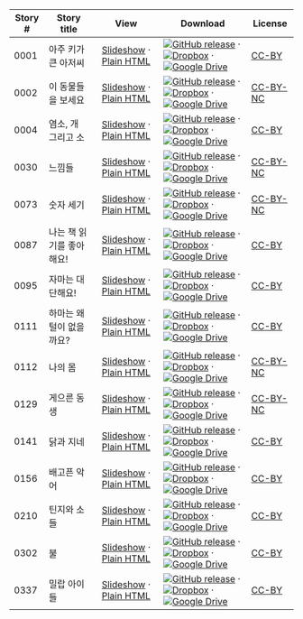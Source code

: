 Story # | Story title | View | Download | License
-------- | -----------  |:-------:| ---------------- | -------
0001 | 아주 키가 큰 아저씨 | <a href="https://global-asp.github.io/stories/ko/0001_아주-키가-큰-아저씨_slides.html" target="_blank">Slideshow</a> · [Plain HTML](https://global-asp.github.io/stories/ko/0001_아주-키가-큰-아저씨.html) | [![GitHub release](https://cloud.githubusercontent.com/assets/9295750/9483128/0e089e5e-4b51-11e5-98ca-6da5cef156a7.png "GitHub release")]() · [![Dropbox](https://cloud.githubusercontent.com/assets/9295750/10150606/3f5ae2dc-65f5-11e5-8f63-841c51cc1cde.png "Dropbox")]() · [![Google Drive](https://cloud.githubusercontent.com/assets/9295750/9473522/1d6fdde4-4b10-11e5-98f5-aa6c6b04a08e.png "Google Drive")](https://drive.google.com/open?id=0B59ZADK9EsbsTnhaMXR3elNkc2c) | [CC-BY](https://creativecommons.org/licenses/by/3.0/)
0002 | 이 동물들을 보세요 | <a href="https://global-asp.github.io/stories/ko/0002_이-동물들을-보세요_slides.html" target="_blank">Slideshow</a> · [Plain HTML](https://global-asp.github.io/stories/ko/0002_이-동물들을-보세요.html) | [![GitHub release](https://cloud.githubusercontent.com/assets/9295750/9483128/0e089e5e-4b51-11e5-98ca-6da5cef156a7.png "GitHub release")]() · [![Dropbox](https://cloud.githubusercontent.com/assets/9295750/10150606/3f5ae2dc-65f5-11e5-8f63-841c51cc1cde.png "Dropbox")]() · [![Google Drive](https://cloud.githubusercontent.com/assets/9295750/9473522/1d6fdde4-4b10-11e5-98f5-aa6c6b04a08e.png "Google Drive")](https://drive.google.com/open?id=0B59ZADK9EsbsTnhaMXR3elNkc2c) | [CC-BY-NC](http://creativecommons.org/licenses/by-nc/3.0/)
0004 | 염소, 개 그리고 소 | <a href="https://global-asp.github.io/stories/ko/0004_염소-개-그리고-소_slides.html" target="_blank">Slideshow</a> · [Plain HTML](https://global-asp.github.io/stories/ko/0004_염소-개-그리고-소.html) | [![GitHub release](https://cloud.githubusercontent.com/assets/9295750/9483128/0e089e5e-4b51-11e5-98ca-6da5cef156a7.png "GitHub release")]() · [![Dropbox](https://cloud.githubusercontent.com/assets/9295750/10150606/3f5ae2dc-65f5-11e5-8f63-841c51cc1cde.png "Dropbox")]() · [![Google Drive](https://cloud.githubusercontent.com/assets/9295750/9473522/1d6fdde4-4b10-11e5-98f5-aa6c6b04a08e.png "Google Drive")](https://drive.google.com/open?id=0B59ZADK9EsbsTnhaMXR3elNkc2c) | [CC-BY](https://creativecommons.org/licenses/by/3.0/)
0030 | 느낌들 | <a href="https://global-asp.github.io/stories/ko/0030_느낌들_slides.html" target="_blank">Slideshow</a> · [Plain HTML](https://global-asp.github.io/stories/ko/0030_느낌들.html) | [![GitHub release](https://cloud.githubusercontent.com/assets/9295750/9483128/0e089e5e-4b51-11e5-98ca-6da5cef156a7.png "GitHub release")]() · [![Dropbox](https://cloud.githubusercontent.com/assets/9295750/10150606/3f5ae2dc-65f5-11e5-8f63-841c51cc1cde.png "Dropbox")]() · [![Google Drive](https://cloud.githubusercontent.com/assets/9295750/9473522/1d6fdde4-4b10-11e5-98f5-aa6c6b04a08e.png "Google Drive")](https://drive.google.com/open?id=0B59ZADK9EsbsTnhaMXR3elNkc2c) | [CC-BY-NC](http://creativecommons.org/licenses/by-nc/3.0/)
0073 | 숫자 세기 | <a href="https://global-asp.github.io/stories/ko/0073_숫자-세기_slides.html" target="_blank">Slideshow</a> · [Plain HTML](https://global-asp.github.io/stories/ko/0073_숫자-세기.html) | [![GitHub release](https://cloud.githubusercontent.com/assets/9295750/9483128/0e089e5e-4b51-11e5-98ca-6da5cef156a7.png "GitHub release")]() · [![Dropbox](https://cloud.githubusercontent.com/assets/9295750/10150606/3f5ae2dc-65f5-11e5-8f63-841c51cc1cde.png "Dropbox")]() · [![Google Drive](https://cloud.githubusercontent.com/assets/9295750/9473522/1d6fdde4-4b10-11e5-98f5-aa6c6b04a08e.png "Google Drive")](https://drive.google.com/open?id=0B59ZADK9EsbsTnhaMXR3elNkc2c) | [CC-BY-NC](http://creativecommons.org/licenses/by-nc/3.0/)
0087 | 나는 책 읽기를 좋아해요! | <a href="https://global-asp.github.io/stories/ko/0087_나는-책-읽기를-좋아해요_slides.html" target="_blank">Slideshow</a> · [Plain HTML](https://global-asp.github.io/stories/ko/0087_나는-책-읽기를-좋아해요.html) | [![GitHub release](https://cloud.githubusercontent.com/assets/9295750/9483128/0e089e5e-4b51-11e5-98ca-6da5cef156a7.png "GitHub release")]() · [![Dropbox](https://cloud.githubusercontent.com/assets/9295750/10150606/3f5ae2dc-65f5-11e5-8f63-841c51cc1cde.png "Dropbox")]() · [![Google Drive](https://cloud.githubusercontent.com/assets/9295750/9473522/1d6fdde4-4b10-11e5-98f5-aa6c6b04a08e.png "Google Drive")](https://drive.google.com/open?id=0B59ZADK9EsbsTnhaMXR3elNkc2c) | [CC-BY](https://creativecommons.org/licenses/by/3.0/)
0095 | 자마는 대단해요! | <a href="https://global-asp.github.io/stories/ko/0095_자마는-대단해요_slides.html" target="_blank">Slideshow</a> · [Plain HTML](https://global-asp.github.io/stories/ko/0095_자마는-대단해요.html) | [![GitHub release](https://cloud.githubusercontent.com/assets/9295750/9483128/0e089e5e-4b51-11e5-98ca-6da5cef156a7.png "GitHub release")]() · [![Dropbox](https://cloud.githubusercontent.com/assets/9295750/10150606/3f5ae2dc-65f5-11e5-8f63-841c51cc1cde.png "Dropbox")]() · [![Google Drive](https://cloud.githubusercontent.com/assets/9295750/9473522/1d6fdde4-4b10-11e5-98f5-aa6c6b04a08e.png "Google Drive")](https://drive.google.com/open?id=0B59ZADK9EsbsTnhaMXR3elNkc2c) | [CC-BY](https://creativecommons.org/licenses/by/3.0/)
0111 | 하마는 왜 털이 없을까요? | <a href="https://global-asp.github.io/stories/ko/0111_하마는-왜-털이-없을까요_slides.html" target="_blank">Slideshow</a> · [Plain HTML](https://global-asp.github.io/stories/ko/0111_하마는-왜-털이-없을까요.html) | [![GitHub release](https://cloud.githubusercontent.com/assets/9295750/9483128/0e089e5e-4b51-11e5-98ca-6da5cef156a7.png "GitHub release")]() · [![Dropbox](https://cloud.githubusercontent.com/assets/9295750/10150606/3f5ae2dc-65f5-11e5-8f63-841c51cc1cde.png "Dropbox")]() · [![Google Drive](https://cloud.githubusercontent.com/assets/9295750/9473522/1d6fdde4-4b10-11e5-98f5-aa6c6b04a08e.png "Google Drive")](https://drive.google.com/open?id=0B59ZADK9EsbsTnhaMXR3elNkc2c) | [CC-BY](https://creativecommons.org/licenses/by/3.0/)
0112 | 나의 몸  | <a href="https://global-asp.github.io/stories/ko/0112_나의-몸-_slides.html" target="_blank">Slideshow</a> · [Plain HTML](https://global-asp.github.io/stories/ko/0112_나의-몸-.html) | [![GitHub release](https://cloud.githubusercontent.com/assets/9295750/9483128/0e089e5e-4b51-11e5-98ca-6da5cef156a7.png "GitHub release")]() · [![Dropbox](https://cloud.githubusercontent.com/assets/9295750/10150606/3f5ae2dc-65f5-11e5-8f63-841c51cc1cde.png "Dropbox")]() · [![Google Drive](https://cloud.githubusercontent.com/assets/9295750/9473522/1d6fdde4-4b10-11e5-98f5-aa6c6b04a08e.png "Google Drive")](https://drive.google.com/open?id=0B59ZADK9EsbsTnhaMXR3elNkc2c) | [CC-BY-NC](http://creativecommons.org/licenses/by-nc/3.0/)
0129 | 게으른 동생 | <a href="https://global-asp.github.io/stories/ko/0129_게으른-동생_slides.html" target="_blank">Slideshow</a> · [Plain HTML](https://global-asp.github.io/stories/ko/0129_게으른-동생.html) | [![GitHub release](https://cloud.githubusercontent.com/assets/9295750/9483128/0e089e5e-4b51-11e5-98ca-6da5cef156a7.png "GitHub release")]() · [![Dropbox](https://cloud.githubusercontent.com/assets/9295750/10150606/3f5ae2dc-65f5-11e5-8f63-841c51cc1cde.png "Dropbox")]() · [![Google Drive](https://cloud.githubusercontent.com/assets/9295750/9473522/1d6fdde4-4b10-11e5-98f5-aa6c6b04a08e.png "Google Drive")](https://drive.google.com/open?id=0B59ZADK9EsbsTnhaMXR3elNkc2c) | [CC-BY-NC](http://creativecommons.org/licenses/by-nc/3.0/)
0141 | 닭과 지네 | <a href="https://global-asp.github.io/stories/ko/0141_닭과-지네_slides.html" target="_blank">Slideshow</a> · [Plain HTML](https://global-asp.github.io/stories/ko/0141_닭과-지네.html) | [![GitHub release](https://cloud.githubusercontent.com/assets/9295750/9483128/0e089e5e-4b51-11e5-98ca-6da5cef156a7.png "GitHub release")]() · [![Dropbox](https://cloud.githubusercontent.com/assets/9295750/10150606/3f5ae2dc-65f5-11e5-8f63-841c51cc1cde.png "Dropbox")]() · [![Google Drive](https://cloud.githubusercontent.com/assets/9295750/9473522/1d6fdde4-4b10-11e5-98f5-aa6c6b04a08e.png "Google Drive")](https://drive.google.com/open?id=0B59ZADK9EsbsTnhaMXR3elNkc2c) | [CC-BY](https://creativecommons.org/licenses/by/3.0/)
0156 | 배고픈 악어 | <a href="https://global-asp.github.io/stories/ko/0156_배고픈-악어_slides.html" target="_blank">Slideshow</a> · [Plain HTML](https://global-asp.github.io/stories/ko/0156_배고픈-악어.html) | [![GitHub release](https://cloud.githubusercontent.com/assets/9295750/9483128/0e089e5e-4b51-11e5-98ca-6da5cef156a7.png "GitHub release")]() · [![Dropbox](https://cloud.githubusercontent.com/assets/9295750/10150606/3f5ae2dc-65f5-11e5-8f63-841c51cc1cde.png "Dropbox")]() · [![Google Drive](https://cloud.githubusercontent.com/assets/9295750/9473522/1d6fdde4-4b10-11e5-98f5-aa6c6b04a08e.png "Google Drive")](https://drive.google.com/open?id=0B59ZADK9EsbsTnhaMXR3elNkc2c) | [CC-BY](https://creativecommons.org/licenses/by/3.0/)
0210 | 틴지와 소들 | <a href="https://global-asp.github.io/stories/ko/0210_틴지와-소들_slides.html" target="_blank">Slideshow</a> · [Plain HTML](https://global-asp.github.io/stories/ko/0210_틴지와-소들.html) | [![GitHub release](https://cloud.githubusercontent.com/assets/9295750/9483128/0e089e5e-4b51-11e5-98ca-6da5cef156a7.png "GitHub release")]() · [![Dropbox](https://cloud.githubusercontent.com/assets/9295750/10150606/3f5ae2dc-65f5-11e5-8f63-841c51cc1cde.png "Dropbox")]() · [![Google Drive](https://cloud.githubusercontent.com/assets/9295750/9473522/1d6fdde4-4b10-11e5-98f5-aa6c6b04a08e.png "Google Drive")](https://drive.google.com/open?id=0B59ZADK9EsbsTnhaMXR3elNkc2c) | [CC-BY](https://creativecommons.org/licenses/by/3.0/)
0302 | 불 | <a href="https://global-asp.github.io/stories/ko/0302_불_slides.html" target="_blank">Slideshow</a> · [Plain HTML](https://global-asp.github.io/stories/ko/0302_불.html) | [![GitHub release](https://cloud.githubusercontent.com/assets/9295750/9483128/0e089e5e-4b51-11e5-98ca-6da5cef156a7.png "GitHub release")]() · [![Dropbox](https://cloud.githubusercontent.com/assets/9295750/10150606/3f5ae2dc-65f5-11e5-8f63-841c51cc1cde.png "Dropbox")]() · [![Google Drive](https://cloud.githubusercontent.com/assets/9295750/9473522/1d6fdde4-4b10-11e5-98f5-aa6c6b04a08e.png "Google Drive")](https://drive.google.com/open?id=0B59ZADK9EsbsTnhaMXR3elNkc2c) | [CC-BY](https://creativecommons.org/licenses/by/3.0/)
0337 | 밀랍 아이들 | <a href="https://global-asp.github.io/stories/ko/0337_밀랍-아이들_slides.html" target="_blank">Slideshow</a> · [Plain HTML](https://global-asp.github.io/stories/ko/0337_밀랍-아이들.html) | [![GitHub release](https://cloud.githubusercontent.com/assets/9295750/9483128/0e089e5e-4b51-11e5-98ca-6da5cef156a7.png "GitHub release")]() · [![Dropbox](https://cloud.githubusercontent.com/assets/9295750/10150606/3f5ae2dc-65f5-11e5-8f63-841c51cc1cde.png "Dropbox")]() · [![Google Drive](https://cloud.githubusercontent.com/assets/9295750/9473522/1d6fdde4-4b10-11e5-98f5-aa6c6b04a08e.png "Google Drive")](https://drive.google.com/open?id=0B59ZADK9EsbsTnhaMXR3elNkc2c) | [CC-BY](https://creativecommons.org/licenses/by/3.0/)
